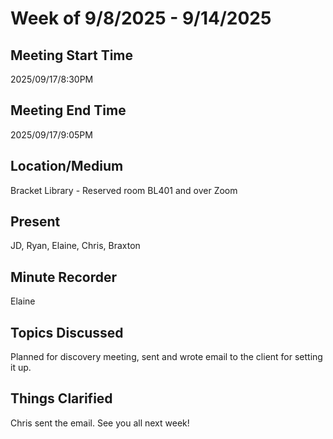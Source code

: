 # Week of 9/8/2025 - 9/14/2025

## Meeting Start Time
2025/09/17/8:30PM

## Meeting End Time
2025/09/17/9:05PM

## Location/Medium
Bracket Library - Reserved room BL401 and over Zoom

## Present
JD, Ryan, Elaine, Chris, Braxton

## Minute Recorder
Elaine

## Topics Discussed
Planned for discovery meeting, sent and wrote email to the client for setting it up.

## Things Clarified
Chris sent the email. See you all next week!
